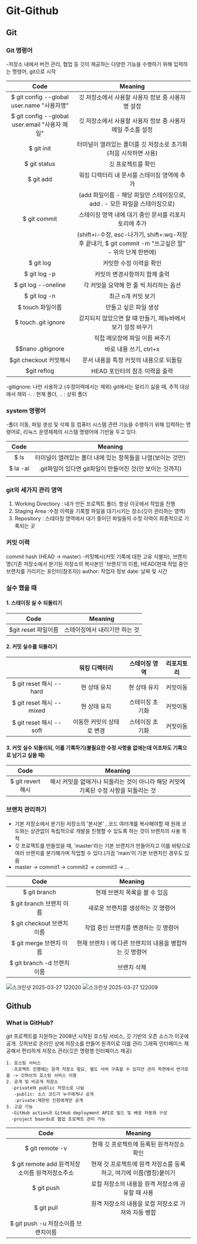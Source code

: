 # Git-Github
## Git
### Git 명령어
 -저장소 내에서 버전 관리, 협업 등 깃이 제공하는 다양한 기능을 수행하기 위해 입력하는 명령어, git으로 시작
<!--Table-->
|Code|Meaning|
|:--:|:--:|
|$ git config --global user.name "사용자명"|깃 저장소에서 사용할 사용자 정보 중 사용자 명 설정|
|$ git config --global user.email "사용자 메일"|깃 저장소에서 사용할 사용자 정보 중 사용자 메일 주소를 설정|
|$ git init|터미널이 열려있는 폴더를 깃 저장소로 초기화(처음 시작하면 사용)|
|$ git status|깃 프로젝트를 확인|
|$ git add|워킹 디렉터리 내 문서를 스테이징 영역에 추가|
||(add 파일이름 - 해당 파일만 스테이징으로, add . - 모든 파일을 스테이징으로)|
|$ git commit|스테이징 영역 내에 대기 중인 문서를 리포지토리에 추가|
||(shift+i-수정, esc-나가기, shift+:wq-저장후 끝내기, $ git commit -m "쓰고싶은 말" - 위의 단계 한번에)|
|$ git log|커밋한 수정 이력을 확인|
|$ git log -p|커밋의 변경사항까지 함께 출력|
|$ git log --oneline|각 커밋을 요약해 한 줄 씩 처리하는 옵션|
|$ git log -n|최근 n개 커밋 보기|
|$ touch 파일이름|만들고 싶은 파일 생성|
|$ touch .git ignore|감지되지 않았으면 할 떄 만들기, 메뉴바에서 보기 설정 바꾸기|
||직접 메모장에 파일 이름 써주기|
|$$nano .gitignore|바로 내용 쓰기, ctrl+x|
|$git checkout 커밋해시|문서 내용을 특정 커밋의 내용으로 되돌림|
|$git reflog|HEAD 포인터의 참조 이력을 출력|

-gitignore: 나만 사용하고 (수정이력에서는 제외) git에서는 알리기 싫을 때, 추적 대상에서 제외
-. : 현재 폴더, .. : 상위 폴더

### system 명령어
 -폴더 이동, 파일 생성 및 삭제 등 컴퓨터 시스템 관련 기능을 수행하기 위해 입력하는 명령어로, 리눅스 운영체제의 시스템 명령어에 기반을 두고 있다.
<!--Table-->
|Code|Meaning|
|:--:|:--:|
|$ ls|터미널이 열려있는 폴더 내에 있는 항목들을 나열(보이는 것만)|
|$ la -al|.git파일이 있다면 git파일이 만들어진 것(안 보이는 것까지)|
|||

### git의 세가지 관리 영역
 1. Working Directiory : 내가 만든 프로젝트 폴더. 항상 이곳에서 작업을 진행
 2. Staging Area :수정 이력을 기록할 파일을 대기시키는 장소(깃이 관리하는 영역)
 3. Repository : 스테이징 영역에서 대기 중이던 파일들의 수정 이력이 최종적으로 기록되는 곳

### 커밋 이력
commit hash (HEAD -> master)
  -커밋해시(커밋 기록에 대한 고유 식별자), 브랜치명(기존 저장소에서 분기된 저장소의 복사본인 '브랜치'의 이름, HEAD(현재 작업 중인 브랜치를 가리키는 포인터(참조자))
author: 작업자 정보
date: 날짜 및 시간

### 실수 했을 때
#### 1. 스테이징 실 수 되돌리기
<!--Table-->
|Code|Meaning|
|:--:|:--:|
|$git reset 파일이름|스테이징에서 내리기만 하는 것|

#### 2. 커밋 실수를 되돌리기
<!--Table-->
||워킹 디렉터리|스테이징 영역|리포지토리|
|:--:|:--:|:--:|:--:|
|$ git reset 해시 --hard|현 상태 유지|현 상태 유지|커밋이동|
|$ git reset 해시 --mixed|현 상태 유지|스테이징 초기화|커밋이동|
|$ git reset 해시 --soft|이동한 커밋의 상태로 변경|스테이징 초기화|커밋이동|

#### 3. 커밋 실수 되돌리되, 이를 기록하기(불필요한 수정 사항을 없애는데 이조차도 기록으로 남기고 싶을 때)
<!--Table-->
|Code|Meaning|
|:--:|:--:|
|$ git revert 해시|해시 커밋을 없애거나 되돌리는 것이 아니라 해당 커밋에 기록된 수정 사항을 되돌리는 것|

### 브랜치 관리하기
 - 기본 저장소에서 분기된 저장소의 '본사본' , 코드 여러개를 복사해야할 때 원래 코드와는 상관없이 독립적으로 개발을 진행할 수 있도록 하는 것이 브랜치의 사용 목적
 - 깃 프로젝트를 만들었을 때, 'master'라는 기본 브랜치가 만들어지고 이를 바탕으로 여러 브랜치를 분기해가며 작업할 수 있다.(가끔 'main'이 기본 브랜치인 경우도 있음
 - master -> commit1 -> commit2 -> commit3 -> ...
<!--Table-->
|Code|Meaning|
|:--:|:--:|
|$ git branch|현재 브랜치 목록을 볼 수 있음|
|$ git branch 브랜치 이름|새로운 브랜치를 생성하는 깃 명령어|
|$ git checkout 브랜치 이름|작업 중인 브랜치를 변경하는 깃 명령어|
|$ git merge 브랜치 이름|현재 브랜차ㅣ에 다른 브랜치의 내용을 병합하는 깃 명령어|
|$ git branch -d 브랜치 이름|브랜치 삭제|

![스크린샷 2025-03-27 122020](https://github.com/user-attachments/assets/e10860f0-4b6f-4c1d-a230-0cf2873b2b18)
![스크린샷 2025-03-27 122009](https://github.com/user-attachments/assets/85a4b789-d26c-4b3d-88c4-3cd8899cc78a)

## Github
### What is GitHub?
git 프로젝트를 지원하는 2008년 시작된 호스팅 서비스, 깃 기반의 오픈 소스가 이곳에 공개.
깃허브로 온라인 상에 저장소를 만들어 원격이로 이를 관리
그래픽 인터페이스 제공해서 편리하게 저장소 관리(깃은 명령행 인터페이스 제공)
```
1. 호스팅 서비스
  -프로젝트 진행에는 원격 저장소 필요, 별도 서버 구축할 수 있지만 관리 측면에서 번거로움 -> 깃허브의 호스팅 서비스 이용 
2. 공개 및 비공개 저장소
  -private와 public 저장소로 나뉨
   -public: 소스 코드가 누구에게나 공개
   -private:제한된 인원에게만 공개
3. 고급 기능
  -GitHub action과 GitHub deployment API로 빌드 및 배포 자동화 구성
  -project boards로 협업 프로젝트 관리 가능
```
<!--Table-->
|Code|Meaning|
|:--:|:--:|
|$ git remote -v|현재 깃 프로젝트에 등록된 원격저장소 확인|
|$ git remote add 원격저장소이름 원격저장소주소|현재 깃 프로젝트에 원격 저장소를 등록하고, 여기에 이름(별칭)붙이기|
|$ git push|로컬 저장소의 내용을 원격 저장소에 공유할 때 사용|
|$ git pull|원격 저장소의 내용을 로컬 저장소로 가져와 자동 병합|
|$ git push -u 저장소이름 브랜치이름||




